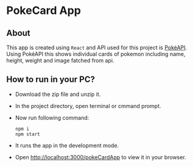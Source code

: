 # PokeCard App

## About

This app is created using `React` and API used for this project is [PokéAPI](https://pokeapi.co).\
Using PokéAPI this shows individual cards of pokemon including name, height, weight and image fatched from api.

## How to run in your PC?

-   Download the zip file and unzip it.
-   In the project directory, open terminal or cmmand prompt.
-   Now run following command:

        npm i
        npm start

-   It runs the app in the development mode.
-   Open [http://localhost:3000/pokeCardApp](http://localhost:3000/pokeCardApp) to view it in your browser.
